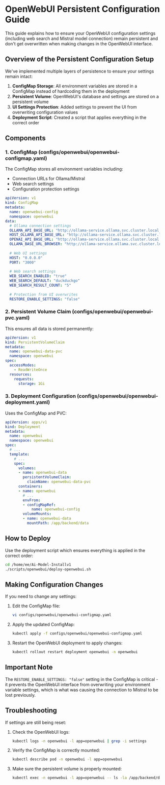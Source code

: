 # OpenWebUI Persistent Configuration Guide

This guide explains how to ensure your OpenWebUI configuration settings (including web search and Mistral model connection) remain persistent and don't get overwritten when making changes in the OpenWebUI interface.

## Overview of the Persistent Configuration Setup

We've implemented multiple layers of persistence to ensure your settings remain intact:

1. **ConfigMap Storage**: All environment variables are stored in a ConfigMap instead of hardcoding them in the deployment
2. **Persistent Volume**: OpenWebUI's database and settings are stored on a persistent volume
3. **UI Settings Protection**: Added settings to prevent the UI from overwriting configuration values
4. **Deployment Script**: Created a script that applies everything in the correct order

## Components

### 1. ConfigMap (configs/openwebui/openwebui-configmap.yaml)

The ConfigMap stores all environment variables including:
- Connection URLs for Ollama/Mistral
- Web search settings
- Configuration protection settings

```yaml
apiVersion: v1
kind: ConfigMap
metadata:
  name: openwebui-config
  namespace: openwebui
data:
  # Ollama connection settings
  OLLAMA_API_BASE_URL: "http://ollama-service.ollama.svc.cluster.local:11434"
  HOST_OLLAMA_API_BASE_URL: "http://ollama-service.ollama.svc.cluster.local:11434"
  OPENAI_API_BASE_URL: "http://ollama-service.ollama.svc.cluster.local:11434"
  OLLAMA_BASE_URL_BROWSER: "http://ollama-service.ollama.svc.cluster.local:11434"
  
  # Web UI settings
  HOST: "0.0.0.0"
  PORT: "3000"
  
  # Web search settings
  WEB_SEARCH_ENABLED: "true"
  WEB_SEARCH_DEFAULT: "duckduckgo"
  WEB_SEARCH_RESULT_COUNT: "5"
  
  # Protection from UI overwrites
  RESTORE_ENABLE_SETTINGS: "false"
```

### 2. Persistent Volume Claim (configs/openwebui/openwebui-pvc.yaml)

This ensures all data is stored permanently:

```yaml
apiVersion: v1
kind: PersistentVolumeClaim
metadata:
  name: openwebui-data-pvc
  namespace: openwebui
spec:
  accessModes:
    - ReadWriteOnce
  resources:
    requests:
      storage: 1Gi
```

### 3. Deployment Configuration (configs/openwebui/openwebui-deployment.yaml)

Uses the ConfigMap and PVC:

```yaml
apiVersion: apps/v1
kind: Deployment
metadata:
  name: openwebui
  namespace: openwebui
spec:
  # ...
  template:
    # ...
    spec:
      volumes:
      - name: openwebui-data
        persistentVolumeClaim:
          claimName: openwebui-data-pvc
      containers:
      - name: openwebui
        # ...
        envFrom:
        - configMapRef:
            name: openwebui-config
        volumeMounts:
        - name: openwebui-data
          mountPath: /app/backend/data
```

## How to Deploy

Use the deployment script which ensures everything is applied in the correct order:

```bash
cd /home/ee/Ai-Model-Installv1
./scripts/openwebui/deploy-openwebui.sh
```

## Making Configuration Changes

If you need to change any settings:

1. Edit the ConfigMap file:
   ```bash
   vi configs/openwebui/openwebui-configmap.yaml
   ```

2. Apply the updated ConfigMap:
   ```bash
   kubectl apply -f configs/openwebui/openwebui-configmap.yaml
   ```

3. Restart the OpenWebUI deployment to apply changes:
   ```bash
   kubectl rollout restart deployment openwebui -n openwebui
   ```

## Important Note

The `RESTORE_ENABLE_SETTINGS: "false"` setting in the ConfigMap is critical - it prevents the OpenWebUI interface from overwriting your environment variable settings, which is what was causing the connection to Mistral to be lost previously.

## Troubleshooting

If settings are still being reset:

1. Check the OpenWebUI logs:
   ```bash
   kubectl logs -n openwebui -l app=openwebui | grep -i settings
   ```

2. Verify the ConfigMap is correctly mounted:
   ```bash
   kubectl describe pod -n openwebui -l app=openwebui
   ```

3. Make sure the persistent volume is properly mounted:
   ```bash
   kubectl exec -n openwebui -l app=openwebui -- ls -la /app/backend/data
   ```
